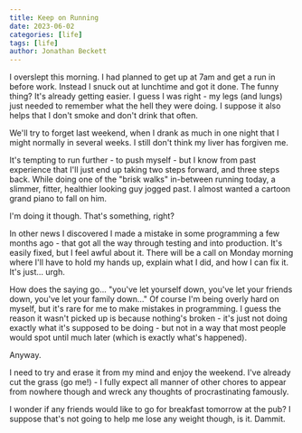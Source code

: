 ```yaml
---
title: Keep on Running
date: 2023-06-02
categories: [life]
tags: [life]
author: Jonathan Beckett
---
```


I overslept this morning. I had planned to get up at 7am and get a run in before work. Instead I snuck out at lunchtime and got it done. The funny thing? It's already getting easier. I guess I was right - my legs (and lungs) just needed to remember what the hell they were doing. I suppose it also helps that I don't smoke and don't drink that often.

We'll try to forget last weekend, when I drank as much in one night that I might normally in several weeks. I still don't think my liver has forgiven me.

It's tempting to run further - to push myself - but I know from past experience that I'll just end up taking two steps forward, and three steps back. While doing one of the "brisk walks" in-between running today, a slimmer, fitter, healthier looking guy jogged past. I almost wanted a cartoon grand piano to fall on him.

I'm doing it though. That's something, right?

In other news I discovered I made a mistake in some programming a few months ago - that got all the way through testing and into production. It's easily fixed, but I feel awful about it. There will be a call on Monday morning where I'll have to hold my hands up, explain what I did, and how I can fix it. It's just... urgh.

How does the saying go... "you've let yourself down, you've let your friends down, you've let your family down..." Of course I'm being overly hard on myself, but it's rare for me to make mistakes in programming. I guess the reason it wasn't picked up is because nothing's broken - it's just not doing exactly what it's supposed to be doing - but not in a way that most people would spot until much later (which is exactly what's happened).

Anyway.

I need to try and erase it from my mind and enjoy the weekend. I've already cut the grass (go me!) - I fully expect all manner of other chores to appear from nowhere though and wreck any thoughts of procrastinating famously.

I wonder if any friends would like to go for breakfast tomorrow at the pub? I suppose that's not going to help me lose any weight though, is it. Dammit.